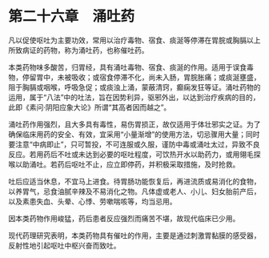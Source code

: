 # 第二十六章　涌吐药

凡以促使呕吐为主要功效，常用以治疗毒物、宿食、痰涎等停滞在胃脘或胸膈以上所致病证的药物，称为涌吐药，也称催吐药。

本类药物味多酸苦，归胃经，具有涌吐毒物、宿食、痰涎的作用。适用于误食毒物，停留胃中，未被吸收；或宿食停滞不化，尚未入肠，胃脘胀痛；或痰涎壅盛，阻于胸膈或咽喉，呼吸急促；或痰浊上涌，蒙蔽清窍，癫痫发狂等证。涌吐药物的运用，属于“八法”中的吐法，旨在因势利异，驱邪外出，以达到治疗疾病的目的，此即《素问·阴阳应象大论》所谓“其高者因而越之”。

涌吐药作用强烈，且大多具有毒性，易伤胃损正，故仅适用于体壮邪实之证。为了确保临床用药的安全、有效，宜采用“小量渐增”的使用方法，切忌骤用大量；同时要注意“中病即止”，只可暂投，不可连服或久服，谨防中毒或涌吐太过，异致不良反应。若用药后不吐或未达到必要的呕吐程度，可饮热开水以助药力，或用翎毛探喉以助涌吐。若药后呕吐不止，应立即停药，并积极采取措施，及时抢救。

吐后应适当休息，不宜马上进食。待胃肠功能恢复后，再进流质或易消化的食物，以养胃气，忌食油腻辛辣及不易消化之物。凡体虚或老人、小儿、妇女胎前产后，以及素患失血、头晕、心悸、劳嗽喘咳等，均当忌用。

因本类药物作用峻猛，药后患者反应强烈而痛苦不堪，故现代临床已少用。

现代药理研究表明，本类药物具有催吐的作用，主要是通过刺激胃黏膜的感受器，反射性地引起呕吐中枢兴奋而致吐。